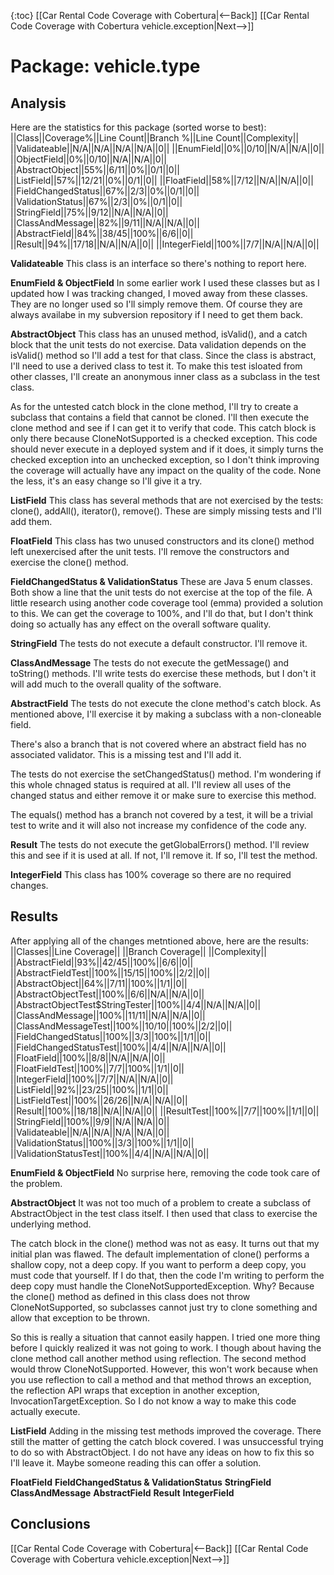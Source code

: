 {:toc}
[[Car Rental Code Coverage with Cobertura|<--Back]]  [[Car Rental Code Coverage with Cobertura vehicle.exception|Next-->]]

# Package: vehicle.type

## Analysis
Here are the statistics for this package (sorted worse to best):
||Class||Coverage%||Line Count||Branch %||Line Count||Complexity||
||Validateable||N/A||N/A||N/A||N/A||0||
||EnumField||0%||0/10||N/A||N/A||0||
||ObjectField||0%||0/10||N/A||N/A||0||
||AbstractObject||55%||6/11||0%||0/1||0||
||ListField||57%||12/21||0%||0/1||0||
||FloatField||58%||7/12||N/A||N/A||0||
||FieldChangedStatus||67%||2/3||0%||0/1||0||
||ValidationStatus||67%||2/3||0%||0/1||0||
||StringField||75%||9/12||N/A||N/A||0||
||ClassAndMessage||82%||9/11||N/A||N/A||0||
||AbstractField||84%||38/45||100%||6/6||0||
||Result||94%||17/18||N/A||N/A||0||
||IntegerField||100%||7/7||N/A||N/A||0||

**Validateable**
This class is an interface so there's nothing to report here.

**EnumField & ObjectField**
In some earlier work I used these classes but as I updated how I was tracking changed, I moved away from these classes. They are no longer used so I'll simply remove them. Of course they are always availabe in my subversion repository if I need to get them back.

**AbstractObject**
This class has an unused method, isValid(), and a catch block that the unit tests do not exercise. Data validation depends on the isValid() method so I'll add a test for that class. Since the class is abstract, I'll need to use a derived class to test it. To make this test isloated from other classes, I'll create an anonymous inner class as a subclass in the test class.

As for the untested catch block in the clone method, I'll try to create a subclass that contains a field that cannot be cloned. I'll then execute the clone method and see if I can get it to verify that code. This catch block is only there because CloneNotSupported is a checked exception. This code should never execute in a deployed system and if it does, it simply turns the checked exception into an unchecked exception, so I don't think improving the coverage will actually have any impact on the quality of the code. None the less, it's an easy change so I'll give it a try.

**ListField**
This class has several methods that are not exercised by the tests: clone(), addAll(), iterator(), remove(). These are simply missing tests and I'll add them.

**FloatField**
This class has two unused constructors and its clone() method left unexercised after the unit tests. I'll remove the constructors and exercise the clone() method.

**FieldChangedStatus & ValidationStatus**
These are Java 5 enum classes. Both show a line that the unit tests do not exercise at the top of the file. A little research using another code coverage tool (emma) provided a solution to this. We can get the coverage to 100%, and I'll do that, but I don't think doing so actually has any effect on the overall software quality.

**StringField**
The tests do not execute a default constructor. I'll remove it.

**ClassAndMessage**
The tests do not execute the getMessage() and toString() methods. I'll write tests do exercise these methods, but I don't it will add much to the overall quality of the software.

**AbstractField**
The tests do not execute the clone method's catch block. As mentioned above, I'll exercise it by making a subclass with a non-cloneable field.

There's also a branch that is not covered where an abstract field has no associated validator. This is a missing test and I'll add it.

The tests do not exercise the setChangedStatus() method. I'm wondering if this whole chnaged status is required at all. I'll review all uses of the changed status and either remove it or make sure to exercise this method.

The equals() method has a branch not covered by a test, it will be a trivial test to write and it will also not increase my confidence of the code any.

**Result**
The tests do not execute the getGlobalErrors() method. I'll review this and see if it is used at all. If not, I'll remove it. If so, I'll test the method.

**IntegerField**
This class has 100% coverage so there are no required changes.

## Results
After applying all of the changes metntioned above, here are the results:
||Classes||Line Coverage|| ||Branch Coverage|| ||Complexity||
||AbstractField||93%||42/45||100%||6/6||0||
||AbstractFieldTest||100%||15/15||100%||2/2||0||
||AbstractObject||64%||7/11||100%||1/1||0||
||AbstractObjectTest||100%||6/6||N/A||N/A||0||
||AbstractObjectTest$StringTester||100%||4/4||N/A||N/A||0||
||ClassAndMessage||100%||11/11||N/A||N/A||0||
||ClassAndMessageTest||100%||10/10||100%||2/2||0||
||FieldChangedStatus||100%||3/3||100%||1/1||0||
||FieldChangedStatusTest||100%||4/4||N/A||N/A||0||
||FloatField||100%||8/8||N/A||N/A||0||
||FloatFieldTest||100%||7/7||100%||1/1||0||
||IntegerField||100%||7/7||N/A||N/A||0||
||ListField||92%||23/25||100%||1/1||0||
||ListFieldTest||100%||26/26||N/A||N/A||0||
||Result||100%||18/18||N/A||N/A||0||
||ResultTest||100%||7/7||100%||1/1||0||
||StringField||100%||9/9||N/A||N/A||0||
||Validateable||N/A||N/A||N/A||N/A||0||
||ValidationStatus||100%||3/3||100%||1/1||0||
||ValidationStatusTest||100%||4/4||N/A||N/A||0||


**EnumField & ObjectField**
No surprise here, removing the code took care of the problem.

**AbstractObject**
It was not too much of a problem to create a subclass of AbstractObject in the test class itself. I then used that class to exercise the underlying method.

The catch block in the clone() method was not as easy. It turns out that my initial plan was flawed. The default implementation of clone() performs a shallow copy, not a deep copy. If you want to perform a deep copy, you must code that yourself. If I do that, then the code I'm writing to perform the deep copy must handle the CloneNotSupportedException. Why? Because the clone() method as defined in this class does not throw CloneNotSupported, so subclasses cannot just try to clone something and allow that exception to be thrown.

So this is really a situation that cannot easily happen. I tried one more thing before I quickly realized it was not going to work. I though about having the clone method call another method using reflection. The second method would throw CloneNotSupported. However, this won't work because when you use reflection to call a method and that method throws an exception, the reflection API wraps that exception in another exception, InvocationTargetException. So I do not know a way to make this code actually execute.

**ListField**
Adding in the missing test methods improved the coverage. There still the matter of getting the catch block covered. I was unsuccessful trying to do so with AbstractObject. I do not have any ideas on how to fix this so I'll leave it. Maybe someone reading this can offer a solution.

**FloatField**
**FieldChangedStatus & ValidationStatus**
**StringField**
**ClassAndMessage**
**AbstractField**
**Result**
**IntegerField**





## Conclusions

[[Car Rental Code Coverage with Cobertura|<--Back]]  [[Car Rental Code Coverage with Cobertura vehicle.exception|Next-->]]
